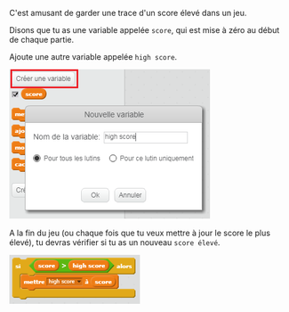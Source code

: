 C'est amusant de garder une trace d'un score élevé dans un jeu.

Disons que tu as une variable appelée `score`, qui est mise à zéro au début de chaque partie.

Ajoute une autre variable appelée `high score`.

![capture d'écran](images/make-high-score-variable.png)

A la fin du jeu (ou chaque fois que tu veux mettre à jour le score le plus élevé), tu devras vérifier si tu as un nouveau `score élevé`.

![capture d'écran](images/check-for-high-score.png)